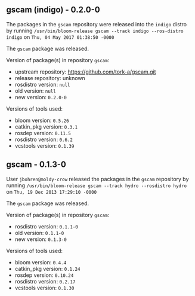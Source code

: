 ## gscam (indigo) - 0.2.0-0

The packages in the `gscam` repository were released into the `indigo` distro by running `/usr/bin/bloom-release gscam --track indigo --ros-distro indigo` on `Thu, 04 May 2017 01:38:50 -0000`

The `gscam` package was released.

Version of package(s) in repository `gscam`:

- upstream repository: https://github.com/tork-a/gscam.git
- release repository: unknown
- rosdistro version: `null`
- old version: `null`
- new version: `0.2.0-0`

Versions of tools used:

- bloom version: `0.5.26`
- catkin_pkg version: `0.3.1`
- rosdep version: `0.11.5`
- rosdistro version: `0.6.2`
- vcstools version: `0.1.39`


## gscam - 0.1.3-0

User `jbohren@moldy-crow` released the packages in the `gscam` repository by running `/usr/bin/bloom-release gscam --track hydro --rosdistro hydro` on `Thu, 19 Dec 2013 17:29:10 -0000`

The `gscam` package was released.

Version of package(s) in repository `gscam`:
- rosdistro version: `0.1.1-0`
- old version: `0.1.1-0`
- new version: `0.1.3-0`

Versions of tools used:
- bloom version: `0.4.4`
- catkin_pkg version: `0.1.24`
- rosdep version: `0.10.24`
- rosdistro version: `0.2.17`
- vcstools version: `0.1.30`


